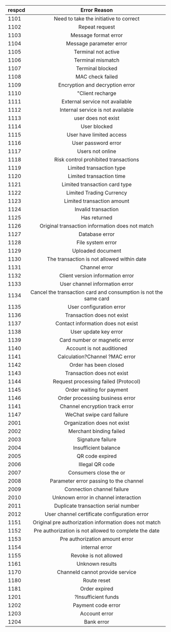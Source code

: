|respcd|Error Reason|
| ------------- |:-------------:| 
|1101|Need to take the initiative to correct|
|1102|Repeat request|
|1103|Message format error|
|1104|Message parameter error|
|1105|Terminal not active|
|1106|Terminal mismatch|
|1107|Terminal blocked|
|1108|MAC check failed|
|1109|Encryption and decryption error|
|1110|"Client recharge| serial number error|
|1111|External service not available|
|1112|Internal service is not available|
|1113|user does not exist|
|1114|User blocked|
|1115|User have limited access|
|1116|User password error|
|1117|Users not online|
|1118|Risk control prohibited transactions|
|1119|Limited transaction type|
|1120|Limited transaction time|
|1121|Limited transaction card type|
|1122|Limited  Trading Currency|
|1123|Limited transaction amount|
|1124|Invalid transaction|
|1125|Has returned|
|1126|Original transaction information does not match|
|1127|Database error|
|1128|File system error|
|1129|Uploaded document|
|1130|The transaction is not allowed within date|
|1131|Channel error|
|1132|Client version information error|
|1133|User channel information error
|1134|Cancel the transaction card and consumption is not the same card|
|1135|User configuration error|
|1136|Transaction does not exist|
|1137|Contact information does not exist|
|1138|User update key error|
|1139|Card number or magnetic error|
|1140|Account is not auditioned|
|1141|Calculation?Channel ?MAC error|
|1142|Order has been closed|
|1143|Transaction does not exist|
|1144|Request processing failed (Protocol)|
|1145|Order waiting for payment|
|1146|Order processing business error|
|1141|Channel encryption track error|
|1147|WeChat  swipe card failure|
|2001|Organization does not exist|
|2002|Merchant binding failed|
|2003|Signature failure|
|2004|Insufficient balance|
|2005|QR code expired|
|2006|Illegal QR code|
|2007|Consumers close the or|der.|
|2008|Parameter error passing to the channel|
|2009|Connection channel failure|
|2010|Unknown error in channel interaction|
|2011|Duplicate transaction serial number|
|2012|User channel certificate configuration error|
|1151|Original pre authorization information does not match|
|1152|Pre authorization is not allowed to complete the date|
|1153|Pre authorization amount  error|
|1154|internal error|
|1155|Revoke is not allowed|
|1161|Unknown results| the query needs to be verified again.|
|1170|Channeld cannot provide service|
|1180|Route reset| needs to be reconfigured.|
|1181|Order expired|
|1201|?Insufficient funds|
|1202|Payment code error|
|1203|Account error|
|1204|Bank error|


